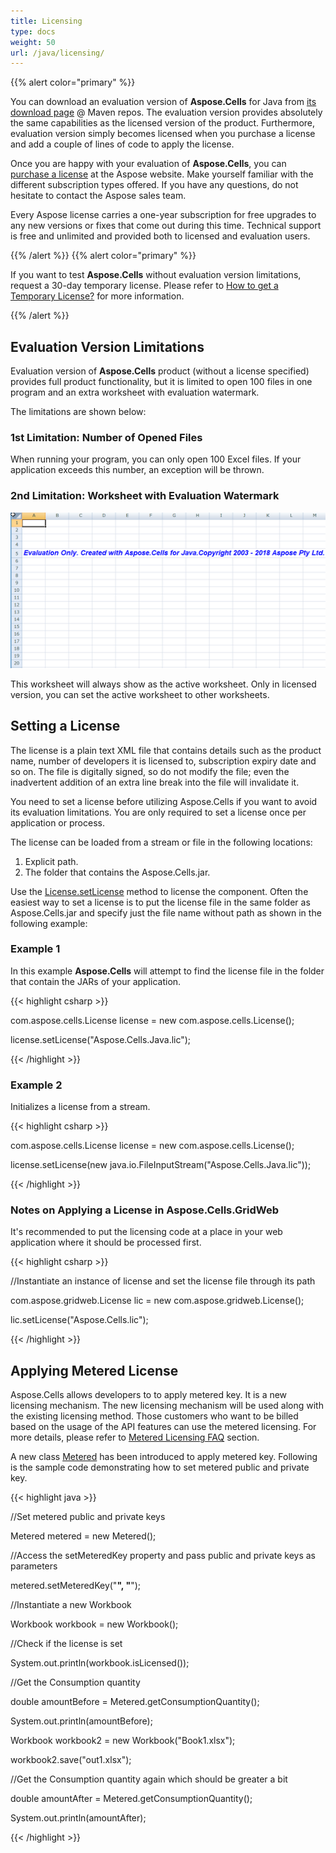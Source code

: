 ```yaml
---
title: Licensing
type: docs
weight: 50
url: /java/licensing/
---
```


{{% alert color="primary" %}} 

You can download an evaluation version of **Aspose.Cells** for Java from [its download page](https://repository.aspose.com/webapp/#/artifacts/browse/tree/General/repo/com/aspose/aspose-cells) @ Maven repos. The evaluation version provides absolutely the same capabilities as the licensed version of the product. Furthermore, evaluation version simply becomes licensed when you purchase a license and add a couple of lines of code to apply the license.

Once you are happy with your evaluation of **Aspose.Cells**, you can [purchase a license](https://purchase.aspose.com) at the Aspose website. Make yourself familiar with the different subscription types offered. If you have any questions, do not hesitate to contact the Aspose sales team.

Every Aspose license carries a one-year subscription for free upgrades to any new versions or fixes that come out during this time. Technical support is free and unlimited and provided both to licensed and evaluation users.

{{% /alert %}} {{% alert color="primary" %}} 

If you want to test **Aspose.Cells** without evaluation version limitations, request a 30-day temporary license. Please refer to [How to get a Temporary License?](https://purchase.aspose.com/temporary-license) for more information.

{{% /alert %}}

## **Evaluation Version Limitations**

Evaluation version of **Aspose.Cells** product (without a license specified) provides full product functionality, but it is limited to open 100 files in one program and an extra worksheet with evaluation watermark.

The limitations are shown below:

### **1st Limitation: Number of Opened Files**

When running your program, you can only open 100 Excel files. If your application exceeds this number, an exception will be thrown.

### **2nd Limitation: Worksheet with Evaluation Watermark**

![todo:image_alt_text](licensing_1.png)

This worksheet will always show as the active worksheet. Only in licensed version, you can set the active worksheet to other worksheets.

## **Setting a License**

The license is a plain text XML file that contains details such as the product name, number of developers it is licensed to, subscription expiry date and so on. The file is digitally signed, so do not modify the file; even the inadvertent addition of an extra line break into the file will invalidate it.

You need to set a license before utilizing Aspose.Cells if you want to avoid its evaluation limitations. You are only required to set a license once per application or process.

The license can be loaded from a stream or file in the following locations:

1. Explicit path.
1. The folder that contains the Aspose.Cells.jar.

Use the [License.setLicense](https://reference.aspose.com/cells/java/com.aspose.cells/license#setLicense(java.io.InputStream)) method to license the component. Often the easiest way to set a license is to put the license file in the same folder as Aspose.Cells.jar and specify just the file name without path as shown in the following example:

### **Example 1**

In this example **Aspose.Cells** will attempt to find the license file in the folder that contain the JARs of your application.

{{< highlight csharp >}}

com.aspose.cells.License license = new com.aspose.cells.License();

license.setLicense("Aspose.Cells.Java.lic");

{{< /highlight >}}

### **Example 2**

Initializes a license from a stream.

{{< highlight csharp >}}

com.aspose.cells.License license = new com.aspose.cells.License();

license.setLicense(new java.io.FileInputStream("Aspose.Cells.Java.lic"));

{{< /highlight >}}

### **Notes on Applying a License in Aspose.Cells.GridWeb**

It's recommended to put the licensing code at a place in your web application where it should be processed first.

{{< highlight csharp >}}

//Instantiate an instance of license and set the license file through its path

com.aspose.gridweb.License lic = new com.aspose.gridweb.License();

lic.setLicense("Aspose.Cells.lic");

{{< /highlight >}}

## **Applying Metered License**

Aspose.Cells allows developers to to apply metered key. It is a new licensing mechanism. The new licensing mechanism will be used along with the existing licensing method. Those customers who want to be billed based on the usage of the API features can use the metered licensing. For more details, please refer to [Metered Licensing FAQ](https://purchase.aspose.com/faqs/licensing/metered) section.

A new class [Metered](https://reference.aspose.com/cells/java/com.aspose.cells/Metered) has been introduced to apply metered key. Following is the sample code demonstrating how to set metered public and private key.

{{< highlight java >}}

//Set metered public and private keys

Metered metered = new Metered();

//Access the setMeteredKey property and pass public and private keys as parameters

metered.setMeteredKey("************", "************");

//Instantiate a new Workbook

Workbook workbook = new Workbook();

//Check if the license is set

System.out.println(workbook.isLicensed());

//Get the Consumption quantity

double amountBefore = Metered.getConsumptionQuantity();

System.out.println(amountBefore);

Workbook workbook2 = new Workbook("Book1.xlsx");

workbook2.save("out1.xlsx");

//Get the Consumption quantity again which should be greater a bit

double amountAfter = Metered.getConsumptionQuantity();

System.out.println(amountAfter);

{{< /highlight >}}
